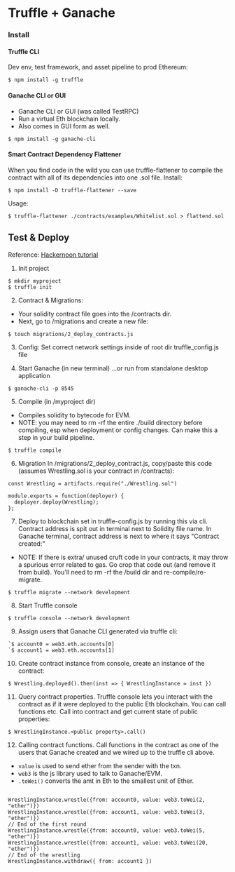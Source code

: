 # Truffle + Ganache

### Install

#### Truffle CLI
Dev env, test framework, and asset pipeline to prod Ethereum:
```
$ npm install -g truffle
```

#### Ganache CLI or GUI
- Ganache CLI or GUI (was called TestRPC)
- Run a virtual Eth blockchain locally.
- Also comes in GUI form as well.
```
$ npm install -g ganache-cli
```

#### Smart Contract Dependency Flattener
When you find code in the wild you can use truffle-flattener to compile the contract with all of its dependencies into one .sol file. Install:
```
$ npm install -D truffle-flattener --save
```
Usage:
```
$ truffle-flattener ./contracts/examples/Whitelist.sol > flattend.sol
```

## Test & Deploy
Reference: [Hackernoon tutorial](https://hackernoon.com/ethereum-development-walkthrough-part-2-truffle-ganache-geth-and-mist-8d6320e12269)

1. Init project
```
$ mkdir myproject
$ truffle init
```

2. Contract & Migrations:
- Your solidity contract file goes into the /contracts dir.
- Next, go to /migrations and create a new file:
```
$ touch migrations/2_deploy_contracts.js
```

3. Config:
Set correct network settings inside of root dir truffle_config.js file

4. Start Ganache (in new terminal)
...or run from standalone desktop application
```
$ ganache-cli -p 8545
```

5. Compile (in /myproject dir)
- Compiles solidity to bytecode for EVM.
- NOTE: you may need to rm -rf the entire ./build directory before compiling, esp when deployment or config changes. Can make this a step in your build pipeline.
```
$ truffle compile
```

6. Migration
In /migrations/2_deploy_contract.js, copy/paste this code (assumes Wrestling.sol is your contract in /contracts):
```
const Wrestling = artifacts.require("./Wrestling.sol")

module.exports = function(deployer) {
  deployer.deploy(Wrestling);
};
```

7. Deploy to blockchain set in truffle-config.js by running this via cli. Contract address is spit out in terminal next to Solidity file name. In Ganache terminal, contract address is next to where it says "Contract created:"

- NOTE: If there is extra/ unused cruft code in your contracts, it may throw a spurious error related to gas. Go crop that code out (and remove it from build). You'll need to rm -rf the /build dir and re-compile/re-migrate.
```
$ truffle migrate --network development
```

8. Start Truffle console
```
$ truffle console --network development
```

9. Assign users that Ganache CLI generated via truffle cli:
```
`$ account0 = web3.eth.accounts[0]
`$ account1 = web3.eth.accounts[1]
```

10. Create contract instance from console, create an instance of the contract:
```
$ Wrestling.deployed().then(inst => { WrestlingInstance = inst })
```

11. Query contract properties. Truffle console lets you interact with the contract as if it were deployed to the public Eth blockchain. You can call functions etc. Call into contract and get current state of public properties:
```
$ WrestlingInstance.<public property>.call()
```

12. Calling contract functions. Call functions in the contract as one of the users that Ganache created and we wired up to the truffle cli above.
- `value` is used to send ether from the sender with the txn.
- `web3` is the js library used to talk to Ganache/EVM.
- `.toWei()` converts the amt in Eth to the smallest unit of Ether.
```

WrestlingInstance.wrestle({from: account0, value: web3.toWei(2, "ether")})
WrestlingInstance.wrestle({from: account1, value: web3.toWei(3, "ether")})
// End of the first round
WrestlingInstance.wrestle({from: account0, value: web3.toWei(5, "ether")})
WrestlingInstance.wrestle({from: account1, value: web3.toWei(20, "ether")})
// End of the wrestling
WrestlingInstance.withdraw({ from: account1 })
```

